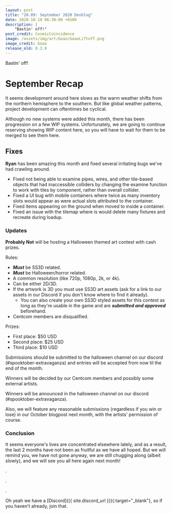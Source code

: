 ```yaml
---
layout: post
title: "20.09: September 2020 Devblog"
date: 2020-10-10 06:30:00 +0100
description: |
    "Bastin' off!"
post_credit: CosmicCoincidence
image: /assets/img/art/Goao/GoaoLiftoff.png
image_credit: Goao
release_old: 0.3.9
---
```


Bastin' off!

# September Recap

It seems development around here slows as the warm weather shifts from the northern hemisphere to the southern. But like global weather patterns, project development can oftentimes be cyclical.

Although no new systems were added this month, there has been progression on a few WIP systems. Unfortunately, we are going to continue reserving showing WIP content here, so you will have to wait for them to be merged to see them here.

## Fixes

**Ryan** has been amazing this month and fixed several irritating bugs we've had crawling around.

-   Fixed not being able to examine pipes, wires, and other tile-based objects that had inaccessible colliders by changing the examine function to work with tiles by component, rather than overall collider.
-   Fixed a UI bug with mobile containers where twice as many inventory slots would appear as were actual slots attributed to the container. 
-   Fixed items appearing on the ground when moved to inside a container.
-   Fixed an issue with the tilemap where is would delete many fixtures and recreate during loadup.

### Updates

**Probably Not** will be hosting a Halloween themed art contest with cash prizes.

Rules:

-   ***Must*** be SS3D related.
-   ***Must*** be Halloween/horror related.
-   A common resolution (like 720p, 1080p, 2k, or 4k).
-   Can be either 2D/3D.
-   If the artwork is 3D you must use SS3D art assets (ask for a link to our assets in our Discord if you don't know where to find it already).
    -   You can also create your own SS3D styled assets for this contest as long 
        as they're usable in the game and are ***submitted and approved*** beforehand. 
-   Centcom members are disqualified.

Prizes:

-   First place: $50 USD
-   Second place: $25 USD
-   Third place: $10 USD

Submissions should be submitted to the halloween channel on our discord (#spooktober-extravaganza) and entries will be accepted from now til the end of the month.

Winners will be decided by our Centcom members and possibly some external artists.

Winners will be announced in the halloween channel on our discord (#spooktober-extravaganza).

Also, we will feature any reasonable submissions (regardless if you win or lose) in our October blogpost next month, with the artists' permission of course.

### Conclusion

It seems everyone's lives are concentrated elsewhere lately, and as a result, the last 2 months have not been as fruitful as we have all hoped. But we will remind you, we have not gone anyway, we are still chugging along (albeit slowly), and we will see you all here again next month!

.

.

.

Oh yeah we have a [Discord]({{ site.discord_url }}){:target="_blank"}, so if you haven't already, join that.
